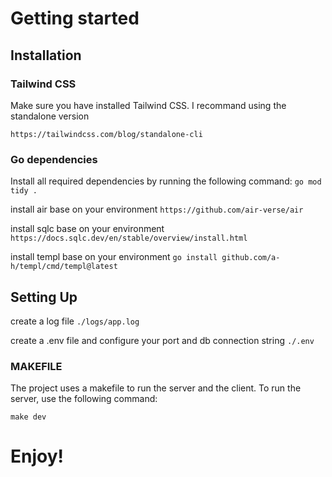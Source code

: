 # Getting started 

## Installation

### Tailwind CSS
Make sure you have installed Tailwind CSS. 
I recommand using the standalone version

`https://tailwindcss.com/blog/standalone-cli`

### Go dependencies
Install all required dependencies by running the following command:
`go mod tidy .`

install air base on your environment
`https://github.com/air-verse/air`

install sqlc base on your environment
`https://docs.sqlc.dev/en/stable/overview/install.html`

install templ base on your environment
`go install github.com/a-h/templ/cmd/templ@latest`

## Setting Up
create a log file 
`./logs/app.log`

create a .env file and configure your port and db connection string
`./.env`

### MAKEFILE
The project uses a makefile to run the server and the client.
To run the server, use the following command:

`make dev`

# Enjoy!
